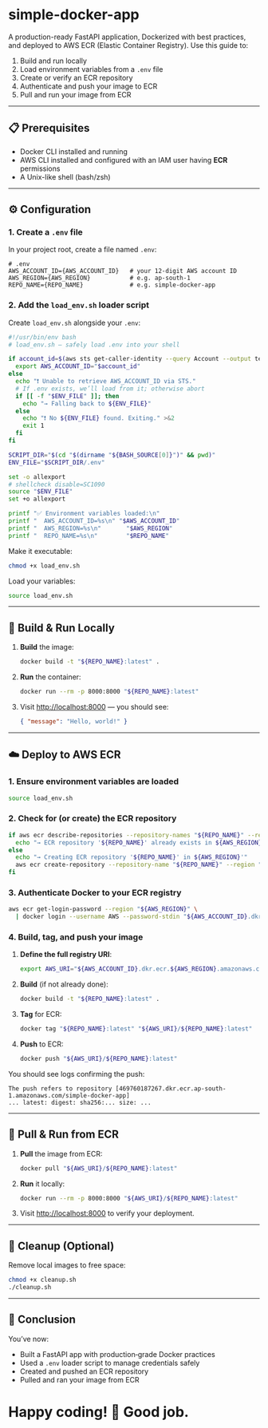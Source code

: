 # simple-docker-app

A production-ready FastAPI application, Dockerized with best practices, and deployed to AWS ECR (Elastic Container Registry). Use this guide to:

1. Build and run locally
2. Load environment variables from a `.env` file
3. Create or verify an ECR repository
4. Authenticate and push your image to ECR
5. Pull and run your image from ECR

---

## 📋 Prerequisites

* Docker CLI installed and running
* AWS CLI installed and configured with an IAM user having **ECR** permissions
* A Unix-like shell (bash/zsh)


---

## ⚙️ Configuration

### 1. Create a `.env` file

In your project root, create a file named `.env`:

```dotenv
# .env
AWS_ACCOUNT_ID={AWS_ACCOUNT_ID}   # your 12-digit AWS account ID
AWS_REGION={AWS_REGION}           # e.g. ap-south-1
REPO_NAME={REPO_NAME}             # e.g. simple-docker-app
```

### 2. Add the `load_env.sh` loader script

Create `load_env.sh` alongside your `.env`:

```bash
#!/usr/bin/env bash
# load_env.sh – safely load .env into your shell

if account_id=$(aws sts get-caller-identity --query Account --output text 2>/dev/null); then
  export AWS_ACCOUNT_ID="$account_id"
else
  echo "❗ Unable to retrieve AWS_ACCOUNT_ID via STS."
  # If .env exists, we’ll load from it; otherwise abort
  if [[ -f "$ENV_FILE" ]]; then
    echo "→ Falling back to ${ENV_FILE}"
  else
    echo "❗ No ${ENV_FILE} found. Exiting." >&2
    exit 1
  fi
fi

SCRIPT_DIR="$(cd "$(dirname "${BASH_SOURCE[0]}")" && pwd)"
ENV_FILE="$SCRIPT_DIR/.env"

set -o allexport
# shellcheck disable=SC1090
source "$ENV_FILE"
set +o allexport

printf "✅ Environment variables loaded:\n"
printf "  AWS_ACCOUNT_ID=%s\n" "$AWS_ACCOUNT_ID"
printf "  AWS_REGION=%s\n"       "$AWS_REGION"
printf "  REPO_NAME=%s\n"        "$REPO_NAME"
```

Make it executable:

```bash
chmod +x load_env.sh
```

Load your variables:

```bash
source load_env.sh
```

---

## 🚀 Build & Run Locally

1. **Build** the image:

   ```bash
   docker build -t "${REPO_NAME}:latest" .
   ```

2. **Run** the container:

   ```bash
   docker run --rm -p 8000:8000 "${REPO_NAME}:latest"
   ```

3. Visit [http://localhost:8000](http://localhost:8000) — you should see:

   ```json
   { "message": "Hello, world!" }
   ```

---

## ☁️ Deploy to AWS ECR

### 1. Ensure environment variables are loaded

```bash
source load_env.sh
```

### 2. Check for (or create) the ECR repository

```bash
if aws ecr describe-repositories --repository-names "${REPO_NAME}" --region "${AWS_REGION}" > /dev/null 2>&1; then
  echo "→ ECR repository '${REPO_NAME}' already exists in ${AWS_REGION}"
else
  echo "→ Creating ECR repository '${REPO_NAME}' in ${AWS_REGION}'"
  aws ecr create-repository --repository-name "${REPO_NAME}" --region "${AWS_REGION}"
fi
```

### 3. Authenticate Docker to your ECR registry

```bash
aws ecr get-login-password --region "${AWS_REGION}" \
  | docker login --username AWS --password-stdin "${AWS_ACCOUNT_ID}.dkr.ecr.${AWS_REGION}.amazonaws.com"
```

### 4. Build, tag, and push your image

1. **Define the full registry URI**:

   ```bash
   export AWS_URI="${AWS_ACCOUNT_ID}.dkr.ecr.${AWS_REGION}.amazonaws.com"
   ```

2. **Build** (if not already done):

   ```bash
   docker build -t "${REPO_NAME}:latest" .
   ```

3. **Tag** for ECR:

   ```bash
   docker tag "${REPO_NAME}:latest" "${AWS_URI}/${REPO_NAME}:latest"
   ```

4. **Push** to ECR:

   ```bash
   docker push "${AWS_URI}/${REPO_NAME}:latest"
   ```

You should see logs confirming the push:

```
The push refers to repository [469760187267.dkr.ecr.ap-south-1.amazonaws.com/simple-docker-app]
... latest: digest: sha256:... size: ...
```

---

## 🎯 Pull & Run from ECR

1. **Pull** the image from ECR:

   ```bash
   docker pull "${AWS_URI}/${REPO_NAME}:latest"
   ```

2. **Run** it locally:

   ```bash
   docker run --rm -p 8000:8000 "${AWS_URI}/${REPO_NAME}:latest"
   ```

3. Visit [http://localhost:8000](http://localhost:8000) to verify your deployment.

---

## 🧹 Cleanup (Optional)

Remove local images to free space:

```bash
chmod +x cleanup.sh
./cleanup.sh
```

---

## 📝 Conclusion

You’ve now:

* Built a FastAPI app with production‑grade Docker practices
* Used a `.env` loader script to manage credentials safely
* Created and pushed an ECR repository
* Pulled and ran your image from ECR

# Happy coding! 🎉 Good job.

